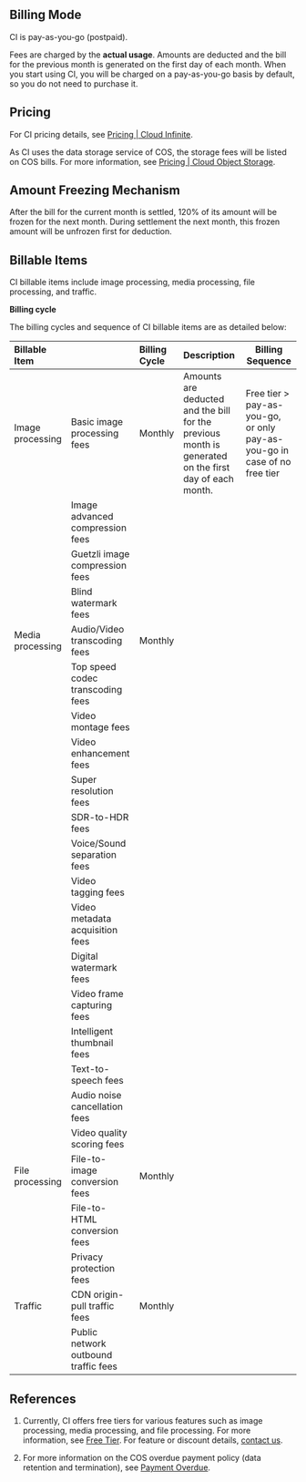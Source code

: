 ## Billing Mode

CI is pay-as-you-go (postpaid).

Fees are charged by the **actual usage**. Amounts are deducted and the bill for the previous month is generated on the first day of each month. When you start using CI, you will be charged on a pay-as-you-go basis by default, so you do not need to purchase it.



## Pricing

For CI pricing details, see [Pricing | Cloud Infinite](https://buy.cloud.tencent.com/price/ci).

As CI uses the data storage service of COS, the storage fees will be listed on COS bills. For more information, see [Pricing | Cloud Object Storage](https://buy.cloud.tencent.com/price/cos).



## Amount Freezing Mechanism

After the bill for the current month is settled, 120% of its amount will be frozen for the next month. During settlement the next month, this frozen amount will be unfrozen first for deduction.



## Billable Items

CI billable items include image processing, media processing, file processing, and traffic.

**Billing cycle**

The billing cycles and sequence of CI billable items are as detailed below:

| Billable Item       |                      | Billing Cycle | Description                          | Billing Sequence                                                     |
| :----------- | :------------------- | :------- | :------------------------------------ | ------------------------------------------------- |
| Image processing | Basic image processing fees     | Monthly       | Amounts are deducted and the bill for the previous month is generated on the first day of each month. | Free tier > pay-as-you-go, or only pay-as-you-go in case of no free tier |
|              | Image advanced compression fees     |          |                                       |                                                              |
|              | Guetzli image compression fees |          |                                       |                                                              |
|              | Blind watermark fees           |          |                                       |                                                              |
| Media processing | Audio/Video transcoding fees       | Monthly       |                                       |                                                              |
|              | Top speed codec transcoding fees     |          |                                       |                                                              |
|              | Video montage fees         |          |                                       |                                                              |
|              | Video enhancement fees         |          |                                       |                                                              |
|              | Super resolution fees         |          |                                       |                                                              |
|              | SDR-to-HDR fees      |          |                                       |                                                              |
|              | Voice/Sound separation fees         |          |                                       |                                                              |
|              | Video tagging fees         |          |                                       |                                                              |
|              | Video metadata acquisition fees  |          |                                       |                                                              |
|              | Digital watermark fees         |          |                                       |                                                              |
|              | Video frame capturing fees         |          |                                       |                                                              |
|              | Intelligent thumbnail fees         |          |                                       |                                                              |
|              | Text-to-speech fees         |          |                                       |                                                              |
|              | Audio noise cancellation fees         |          |                                       |                                                              |
|              | Video quality scoring fees     |          |                                       |                                                   |
| File processing | File-to-image conversion fees       | Monthly       |                                       |                                                              |
|              | File-to-HTML conversion fees     |          |                                       |                                                              |
|              | Privacy protection fees     |          |                                       |                                                              |
| Traffic     | CDN origin-pull traffic fees         | Monthly       |                                       |                                                              |
|              | Public network outbound traffic fees           |          |                                       |                                                              |



## References

1. Currently, CI offers free tiers for various features such as image processing, media processing, and file processing. For more information, see [Free Tier](https://www.tencentcloud.com/document/product/1045/49594). For feature or discount details, [contact us](https://intl.cloud.tencent.com/contact-us).

2. For more information on the COS overdue payment policy (data retention and termination), see [Payment Overdue](https://www.tencentcloud.com/zh/document/product/436/10044).

   